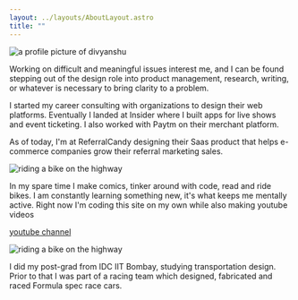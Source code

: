 ```yaml
---
layout: ../layouts/AboutLayout.astro
title: ""
---
```


<div>
<img src="https://res.cloudinary.com/divyanshuthakur/image/upload/v1691417022/profile_udo1jw.webp" class="rounded-lg max-h-80" alt="a profile picture of divyanshu">
</div>


Working on difficult and meaningful issues interest me, and I can be found stepping out of the design role into product management, research, writing, or whatever is necessary to bring clarity to a problem.

I started my career consulting with organizations to design their web platforms. Eventually I landed at Insider where I built apps for live shows and event ticketing. I also worked with Paytm on their merchant platform.

As of today, I'm at ReferralCandy designing their Saas product that helps e-commerce companies grow their referral marketing sales.

<div>
  <img src="https://res.cloudinary.com/divyanshuthakur/image/upload/v1645718840/igatpuri-bike-ride_k6rtb9.webp" class="rounded-lg" alt="riding a bike on the highway">
</div>

In my spare time I make comics, tinker around with code, read and ride bikes. I am constantly learning something new, it's what keeps me mentally active. Right now I'm coding this site on my own while also making youtube videos <div><a href="https://youtu.be/v6dR8SR48Lg">youtube channel</a></div>
<div>
  <img src="https://res.cloudinary.com/divyanshuthakur/image/upload/v1645718841/formula-sae-racecar_rzmg1z.webp" class="rounded-lg" alt="riding a bike on the highway">
</div>

I did my post-grad from IDC IIT Bombay, studying transportation design. Prior to that I was part of a racing team which designed, fabricated and raced Formula spec race cars.

<!-- AstroPaper is a minimal, responsive and SEO-friendly Astro blog theme. I designed and crafted this based on [my personal blog](https://satnaing.dev/blog).

This theme is aimed to be accessible out of the box. Light and dark mode are supported by
default and additional color schemes can also be configured.

This theme is self-documented \_ which means articles/posts in this theme can also be considered as documentations. So, see the documentation for more info.

<div>
  <img src="/assets/dev.svg" class="sm:w-1/2 mx-auto" alt="coding dev illustration">
</div>

## Tech Stack

This theme is written in vanilla JavaScript (+ TypeScript for type checking) and a little bit of ReactJS for some interactions. TailwindCSS is used for styling; and Markdown is used for blog contents.

## Features

Here are certain features of this site.

- fully responsive and accessible
- SEO-friendly
- light & dark mode
- fuzzy search
- super fast performance
- draft posts
- pagination
- sitemap & rss feed
- highly customizable

If you like this theme, you can star/contribute to the [repo](https://github.com/satnaing/astro-paper).  
Or you can even give any feedback via my [email](mailto:contact@satnaing.dev). -->

